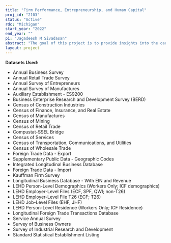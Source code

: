 ```yaml
---
title: "Firm Performance, Entrepreneurship, and Human Capital"
proj_id: "2103"
status: "Active"
rdc: "Michigan"
start_year: "2022"
end_year: ""
pi: "Jagadeesh M Sivadasan"
abstract: "The goal of this project is to provide insights into the causes and consequences of firm productivity and dynamics (entry, exit and growth), with particular emphasis on the role of human capital and a secondary emphasis on regulatory factors.  We will study how firm performance, including the level and growth of employment, profitability, wages, productivity and survival are affected by human capital (particularly through turnover of workers and entrepreneurs) and regulatory factors. To understand potential bias from the endogeneity of human capital (e.g., good firms attracting high human capital and low turnover rather than vice versa), we will analyze the underlying drivers of worker and entrepreneur mobility, including factors related to worker-firm match quality, firm adjustment costs, worker and entrepreneur moving costs, and demand and productivity shocks."
layout: project
---
```


**Datasets Used:**

  - Annual Business Survey 
  - Annual Retail Trade Survey 
  - Annual Survey of Entrepreneurs 
  - Annual Survey of Manufactures 
  - Auxiliary Establishment - ES9200 
  - Business Enterprise Research and Development Survey (BERD) 
  - Census of Construction Industries 
  - Census of Finance, Insurance, and Real Estate 
  - Census of Manufactures 
  - Census of Mining 
  - Census of Retail Trade 
  - Compustat-SSEL Bridge 
  - Census of Services 
  - Census of Transportation, Communications, and Utilities 
  - Census of Wholesale Trade 
  - Foreign Trade Data - Export 
  - Supplementary Public Data - Geographic Codes 
  - Integrated Longitudinal Business Database 
  - Foreign Trade Data - Import 
  - Kauffman Firm Survey 
  - Longitudinal Business Database - With EIN and Revenue 
  - LEHD Person-Level Demographics (Workers Only; ICF demographics) 
  - LEHD Employer-Level Files (ECF, SPF, QWI; non-T26) 
  - LEHD Employer-Level File T26 (ECF; T26) 
  - LEHD Job-Level Files (EHF, JHF) 
  - LEHD Person-Level Residence (Workers Only; ICF Residence) 
  - Longitudinal Foreign Trade Transactions Database 
  - Service Annual Survey 
  - Survey of Business Owners 
  - Survey of Industrial Research and Development 
  - Standard Statistical Establishment Listing 

